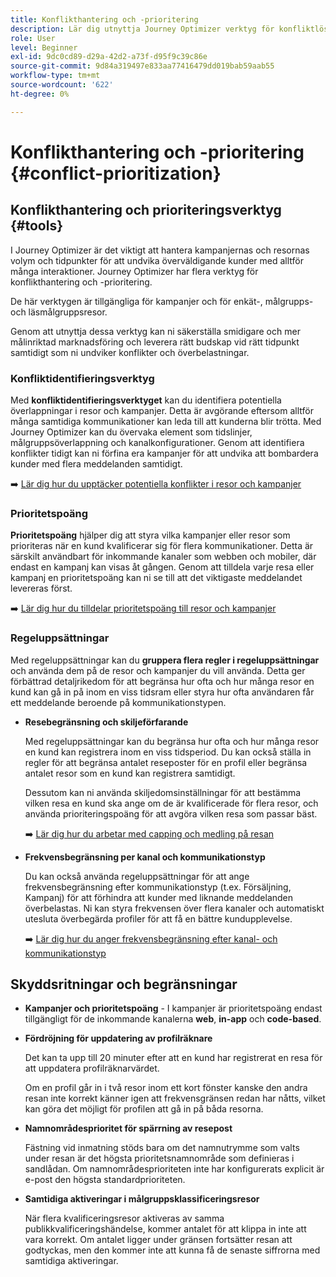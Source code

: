 ```yaml
---
title: Konflikthantering och -prioritering
description: Lär dig utnyttja Journey Optimizer verktyg för konfliktlösning och prioritering.
role: User
level: Beginner
exl-id: 9dc0cd89-d29a-42d2-a73f-d95f9c39c86e
source-git-commit: 9d84a319497e833aa77416479dd019bab59aab55
workflow-type: tm+mt
source-wordcount: '622'
ht-degree: 0%

---
```


# Konflikthantering och -prioritering {#conflict-prioritization}

## Konflikthantering och prioriteringsverktyg {#tools}

I Journey Optimizer är det viktigt att hantera kampanjernas och resornas volym och tidpunkter för att undvika överväldigande kunder med alltför många interaktioner. Journey Optimizer har flera verktyg för konflikthantering och -prioritering.

De här verktygen är tillgängliga för kampanjer och för enkät-, målgrupps- och läsmålgruppsresor.

Genom att utnyttja dessa verktyg kan ni säkerställa smidigare och mer målinriktad marknadsföring och leverera rätt budskap vid rätt tidpunkt samtidigt som ni undviker konflikter och överbelastningar.

### Konfliktidentifieringsverktyg

Med **konfliktidentifieringsverktyget** kan du identifiera potentiella överlappningar i resor och kampanjer. Detta är avgörande eftersom alltför många samtidiga kommunikationer kan leda till att kunderna blir trötta. Med Journey Optimizer kan du övervaka element som tidslinjer, målgruppsöverlappning och kanalkonfigurationer. Genom att identifiera konflikter tidigt kan ni förfina era kampanjer för att undvika att bombardera kunder med flera meddelanden samtidigt.

➡️ [Lär dig hur du upptäcker potentiella konflikter i resor och kampanjer ](conflicts.md)

### Prioritetspoäng

**Prioritetspoäng** hjälper dig att styra vilka kampanjer eller resor som prioriteras när en kund kvalificerar sig för flera kommunikationer. Detta är särskilt användbart för inkommande kanaler som webben och mobiler, där endast en kampanj kan visas åt gången. Genom att tilldela varje resa eller kampanj en prioritetspoäng kan ni se till att det viktigaste meddelandet levereras först.

➡️ [Lär dig hur du tilldelar prioritetspoäng till resor och kampanjer](priority-scores.md)

### Regeluppsättningar

Med regeluppsättningar kan du **gruppera flera regler i regeluppsättningar** och använda dem på de resor och kampanjer du vill använda. Detta ger förbättrad detaljrikedom för att begränsa hur ofta och hur många resor en kund kan gå in på inom en viss tidsram eller styra hur ofta användaren får ett meddelande beroende på kommunikationstypen.

* **Resebegränsning och skiljeförfarande**

  Med regeluppsättningar kan du begränsa hur ofta och hur många resor en kund kan registrera inom en viss tidsperiod. Du kan också ställa in regler för att begränsa antalet reseposter för en profil eller begränsa antalet resor som en kund kan registrera samtidigt.

  Dessutom kan ni använda skiljedomsinställningar för att bestämma vilken resa en kund ska ange om de är kvalificerade för flera resor, och använda prioriteringspoäng för att avgöra vilken resa som passar bäst.

  ➡️ [Lär dig hur du arbetar med capping och medling på resan](journey-capping.md)

* **Frekvensbegränsning per kanal och kommunikationstyp**

  Du kan också använda regeluppsättningar för att ange frekvensbegränsning efter kommunikationstyp (t.ex. Försäljning, Kampanj) för att förhindra att kunder med liknande meddelanden överbelastas. Ni kan styra frekvensen över flera kanaler och automatiskt utesluta överbegärda profiler för att få en bättre kundupplevelse.

  ➡️ [Lär dig hur du anger frekvensbegränsning efter kanal- och kommunikationstyp](../conflict-prioritization/channel-capping.md)

## Skyddsritningar och begränsningar

* **Kampanjer och prioritetspoäng** - I kampanjer är prioritetspoäng endast tillgängligt för de inkommande kanalerna **web**, **in-app** och **code-based**.

* **Fördröjning för uppdatering av profilräknare**

  Det kan ta upp till 20 minuter efter att en kund har registrerat en resa för att uppdatera profilräknarvärdet.

  Om en profil går in i två resor inom ett kort fönster kanske den andra resan inte korrekt känner igen att frekvensgränsen redan har nåtts, vilket kan göra det möjligt för profilen att gå in på båda resorna.

* **Namnområdesprioritet för spärrning av resepost**

  Fästning vid inmatning stöds bara om det namnutrymme som valts under resan är det högsta prioritetsnamnområde som definieras i sandlådan. Om namnområdesprioriteten inte har konfigurerats explicit är e-post den högsta standardprioriteten.

* **Samtidiga aktiveringar i målgruppsklassificeringsresor**

  När flera kvalificeringsresor aktiveras av samma publikkvalificeringshändelse, kommer antalet för att klippa in inte att vara korrekt. Om antalet ligger under gränsen fortsätter resan att godtyckas, men den kommer inte att kunna få de senaste siffrorna med samtidiga aktiveringar.
